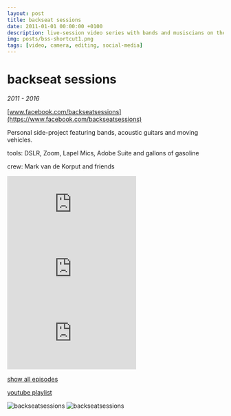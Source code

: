 ```yaml
---
layout: post
title: backseat sessions
date: 2011-01-01 00:00:00 +0100
description: live-session video series with bands and musiscians on the backseat
img: posts/bss-shortcut1.png
tags: [video, camera, editing, social-media]
---
```


# backseat sessions
_2011 - 2016_

[www.facebook.com/backseatsessions](https://www.facebook.com/backseatsessions)

Personal side-project featuring bands, acoustic guitars and moving vehicles.

tools: DSLR, Zoom, Lapel Mics, Adobe Suite and gallons of gasoline

crew: Mark van de Korput and friends

<iframe src="https://www.youtube.com/embed/8k3WNDLCl6s" frameborder="0" allow="autoplay; encrypted-media" allowfullscreen></iframe>

<iframe src="https://www.youtube.com/embed/ee1LFctCQP8" frameborder="0" allow="autoplay; encrypted-media" allowfullscreen></iframe>

<iframe src="https://www.youtube.com/embed/pMWCi4qtdGk" frameborder="0" allow="autoplay; encrypted-media" allowfullscreen></iframe>

<a id="showall" href="#page/backseatsessionsall" onclick="javascript:document.getElementById('allepisodes').style.display = 'block';">show all episodes</a>

<div id="allepisodes" style="display:none">
<iframe class="youtube small" src="https://www.youtube.com/embed/Zdi1FbRedwE?list=PL132C4090C6505F93" frameborder="0" allowfullscreen></iframe>
<iframe class="youtube small" src="https://www.youtube.com/embed/FWFoEwJ73C0?list=PL132C4090C6505F93" frameborder="0" allowfullscreen></iframe>
<iframe class="youtube small" src="https://www.youtube.com/embed/ee1LFctCQP8?list=PL132C4090C6505F93" frameborder="0" allowfullscreen></iframe>
<iframe class="youtube small" src="https://www.youtube.com/embed/96bOk33rWek?list=PL132C4090C6505F93" frameborder="0" allowfullscreen></iframe>
<iframe class="youtube small" src="https://www.youtube.com/embed/Ew34FKGGORw?list=PL132C4090C6505F93" frameborder="0" allowfullscreen></iframe>
<iframe class="youtube small" src="https://www.youtube.com/embed/TT6knWw2sBk?list=PL132C4090C6505F93" frameborder="0" allowfullscreen></iframe>
<iframe class="youtube small" src="https://www.youtube.com/embed/pMWCi4qtdGk?list=PL132C4090C6505F93" frameborder="0" allowfullscreen></iframe>
<iframe class="youtube small" src="https://www.youtube.com/embed/hKtM4lamYFo?list=PL132C4090C6505F93" frameborder="0" allowfullscreen></iframe>
<iframe class="youtube small" src="https://www.youtube.com/embed/d-ZNMPRAtuw?list=PL132C4090C6505F93" frameborder="0" allowfullscreen></iframe>
<iframe class="youtube small" src="https://www.youtube.com/embed/BuI25-XCnrM?list=PL132C4090C6505F93" frameborder="0" allowfullscreen></iframe>
<iframe class="youtube small" src="https://www.youtube.com/embed/SNTPpEoZqMQ?list=PL132C4090C6505F93" frameborder="0" allowfullscreen></iframe>
<iframe class="youtube small" src="https://www.youtube.com/embed/WW-IjwBSAkM?list=PL132C4090C6505F93" frameborder="0" allowfullscreen></iframe>
<iframe class="youtube small" src="https://www.youtube.com/embed/uYGI5MkGEKY?list=PL132C4090C6505F93" frameborder="0" allowfullscreen></iframe>
<iframe class="youtube small" src="https://www.youtube.com/embed/6QJlyRNQ828?list=PL132C4090C6505F93" frameborder="0" allowfullscreen></iframe>
<iframe class="youtube small" src="https://www.youtube.com/embed/ZH7R91dlHHg?list=PL132C4090C6505F93" frameborder="0" allowfullscreen></iframe>
<iframe class="youtube small" src="https://www.youtube.com/embed/YmYb1mWnrrE?list=PL132C4090C6505F93" frameborder="0" allowfullscreen></iframe>
<iframe class="youtube small" src="https://www.youtube.com/embed/3yieSXT5nvo?list=PL132C4090C6505F93" frameborder="0" allowfullscreen></iframe>
<iframe class="youtube small" src="https://www.youtube.com/embed/sG6edA8gkyQ?list=PL132C4090C6505F93" frameborder="0" allowfullscreen></iframe>
<iframe class="youtube small" src="https://www.youtube.com/embed/iBze25pKYAk?list=PL132C4090C6505F93" frameborder="0" allowfullscreen></iframe>
<iframe class="youtube small" src="https://www.youtube.com/embed/3jBz0TYC-eU?list=PL132C4090C6505F93" frameborder="0" allowfullscreen></iframe>
<iframe class="youtube small" src="https://www.youtube.com/embed/8k3WNDLCl6s?list=PL132C4090C6505F93" frameborder="0" allowfullscreen></iframe>
<iframe class="youtube small" src="https://www.youtube.com/embed/9t_i0XDWJaY?list=PL132C4090C6505F93" frameborder="0" allowfullscreen></iframe>
<iframe class="youtube small" src="https://www.youtube.com/embed/BYsI2r_aJI8?list=PL132C4090C6505F93" frameborder="0" allowfullscreen></iframe>
<iframe class="youtube small" src="https://www.youtube.com/embed/sa045KiXuEs?list=PL132C4090C6505F93" frameborder="0" allowfullscreen></iframe>
<iframe class="youtube small" src="https://www.youtube.com/embed/l22xC9fTNug?list=PL132C4090C6505F93" frameborder="0" allowfullscreen></iframe>
<iframe class="youtube small" src="https://www.youtube.com/embed/uzumsf7N0Vg?list=PL132C4090C6505F93" frameborder="0" allowfullscreen></iframe>
<iframe class="youtube small" src="https://www.youtube.com/embed/wN3bK9sh6go?list=PL132C4090C6505F93" frameborder="0" allowfullscreen></iframe>
<iframe class="youtube small" src="https://www.youtube.com/embed/URmqq5CB8Oc?list=PL132C4090C6505F93" frameborder="0" allowfullscreen></iframe>
<iframe class="youtube small" src="https://www.youtube.com/embed/w8PKdmaLqDM?list=PL132C4090C6505F93" frameborder="0" allowfullscreen></iframe>
<iframe class="youtube small" src="https://www.youtube.com/embed/9vdcOx9YdPE?list=PL132C4090C6505F93" frameborder="0" allowfullscreen></iframe>
<iframe class="youtube small" src="https://www.youtube.com/embed/57AkUvFifAc?list=PL132C4090C6505F93" frameborder="0" allowfullscreen></iframe>
<iframe class="youtube small" src="https://www.youtube.com/embed/eXJt2FulVk0?list=PL132C4090C6505F93" frameborder="0" allowfullscreen></iframe>
<iframe class="youtube small" src="https://www.youtube.com/embed/Opx8KS6fLm0?list=PL132C4090C6505F93" frameborder="0" allowfullscreen></iframe>
<iframe class="youtube small" src="https://www.youtube.com/embed/Nlc30oeDv9k?list=PL132C4090C6505F93" frameborder="0" allowfullscreen></iframe>
<iframe class="youtube small" src="https://www.youtube.com/embed/UGEyw9MZwDk?list=PL132C4090C6505F93" frameborder="0" allowfullscreen></iframe>
<iframe class="youtube small" src="https://www.youtube.com/embed/HiXIQRbcsXM?list=PL132C4090C6505F93" frameborder="0" allowfullscreen></iframe>
<iframe class="youtube small" src="https://www.youtube.com/embed/3_7CuUk4M70?list=PL132C4090C6505F93" frameborder="0" allowfullscreen></iframe>
<iframe class="youtube small" src="https://www.youtube.com/embed/bvF9SeMV5jI?list=PL132C4090C6505F93" frameborder="0" allowfullscreen></iframe>
<iframe class="youtube small" src="https://www.youtube.com/embed/vBlZO34o9dY?list=PL132C4090C6505F93" frameborder="0" allowfullscreen></iframe>
<iframe class="youtube small" src="https://www.youtube.com/embed/-94ES4fdxhI?list=PL132C4090C6505F93" frameborder="0" allowfullscreen></iframe>
</div>

[youtube playlist](https://www.youtube.com/playlist?list=PL132C4090C6505F93)

<!-- ![backseatsessions]({{site.baseurl}}/assets/img/posts/bss-shortcut1.png) -->
![backseatsessions]({{site.baseurl}}/assets/img/posts/bss-shortcut2.png)
![backseatsessions]({{site.baseurl}}/assets/img/posts/bss-shortcut3.png)
